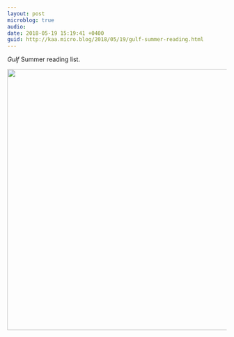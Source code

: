 ```yaml
---
layout: post
microblog: true
audio: 
date: 2018-05-19 15:19:41 +0400
guid: http://kaa.micro.blog/2018/05/19/gulf-summer-reading.html
---
```

_Gulf_ Summer reading list.

<img src="https://www.kaa.bz/uploads/2018/9133f6d634.jpg" width="600" height="600" />
